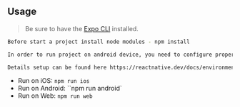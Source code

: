 ## Usage

> Be sure to have the [Expo CLI](https://docs.expo.io/workflow/expo-cli/) installed.

```bash
Before start a project install node modules - npm install
```

```bash
In order to run project on android device, you need to configure proper emulator, please follow the steps: https://docs.expo.dev/workflow/android-studio-emulator/

Details setup can be found here https://reactnative.dev/docs/environment-setup
```

-   Run on iOS: `npm run ios`
-   Run on Android: ``npm run android`
-   Run on Web: `npm run web`
